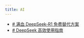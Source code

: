 ```yaml
---
title: AI
---
```


- [# 满血 DeepSeek-R1 免费替代方案](/ai/deepseek/)
- [# DeepSeek 高效使用指南](/ai/deepseek-use/)

